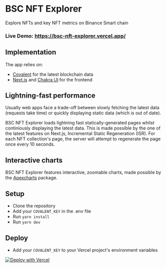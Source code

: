 # BSC NFT Explorer

Explore NFTs and key NFT metrics on Binance Smart chain

### Live Demo: https://bsc-nft-explorer.vercel.app/

## Implementation

The app relies on:

- [Covalent](https://www.covalenthq.com/) for the latest blockchain data
- [Next.js](https://nextjs.org/) and [Chakra UI](https://chakra-ui.com/) for the frontend

## Lightning-fast performance

Usually web apps face a trade-off between slowly fetching the latest data (requests take time) or quickly displaying static data (which is out of date).

BSC NFT Explorer loads lightning fast statically-generated pages whilst continiously displaying the latest data. This is made possible by the one of the latest features on Next.js, Incremental Static Regeneration (ISR). For each NFT collection's page, the server will attempt to regenerate the page once every 10 seconds.

## Interactive charts

BSC NFT Explorer features interactive, zoomable charts, made possible by the [Apexcharts](https://apexcharts.com/) package.

## Setup

- Clone the repository
- Add your `COVALENT_KEY` in the .env file
- Run `yarn install`
- Run `yarn dev`

## Deploy

- Add your `COVALENT_KEY` to your Vercel project's environment variables

[![Deploy with Vercel](https://vercel.com/button)](https://vercel.com/new/clone?repository-url=https%3A%2F%2Fgithub.com%2Fkarlxlee%2Fbsc-nft-explorer)

